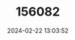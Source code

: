 ---
title: "156082"
category: "Saxurinator sketi"
draft: false
date: 2024-02-22 13:03:52
languages:
  English: ["Šipun Cave Water Snail"]
---